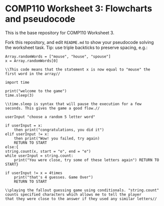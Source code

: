 # COMP110 Worksheet 3: Flowcharts and pseudocode

This is the base repository for COMP110 Worksheet 3.

Fork this repository, and edit `README.md` to show your pseudocode solving the worksheet task. Tip: use triple backticks to preserve spacing, e.g.:

```
Array.randomWords = ["mouse", "house", "spouse"]
x = Array.randomWords[0]

\\This code means that the statement x is now equal to "mouse" the first word in the array//

import time

print("welcome to the game")
time.sleep(3)

\\time.sleep is syntax that will pause the execution for a few seconds. This gives the game a good flow.//

userInput "choose a random 5 letter word"

if userInput = x:
	then print("congratulations, you did it")
elif userInput != x:
	then print("Wow! you failed, try again)
	RETURN TO START
else:{
string.count(x, start = "o", end = "e")
while userInput = string.count:
	print("You were close, try some of these letters again") RETURN TO START}

if userInput != x = 4times
	print("that's 4 guesses. Game Over")
	RETURN TO START

\\playing the fallout guessing game using conditionals. "string.count" counts specified characters which allows me to tell the player
that they were close to the answer if they used any similar letters//	
```
